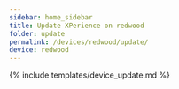 ```yaml
---
sidebar: home_sidebar
title: Update XPerience on redwood
folder: update
permalink: /devices/redwood/update/
device: redwood
---
```

{% include templates/device_update.md %}
